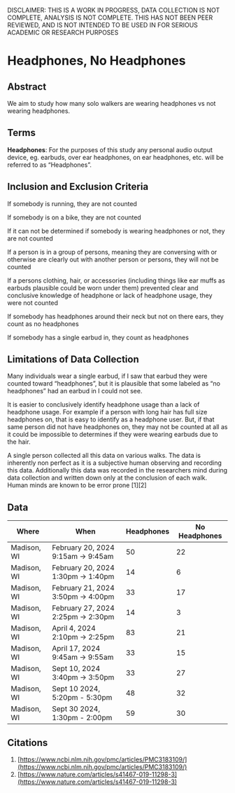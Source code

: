 <span class="disclaimer">DISCLAIMER: THIS IS A WORK IN PROGRESS, DATA COLLECTION IS NOT COMPLETE, ANALYSIS IS NOT COMPLETE. THIS HAS NOT BEEN PEER REVIEWED, AND IS NOT INTENDED TO BE USED IN FOR SERIOUS ACADEMIC OR RESEARCH PURPOSES </span>
# Headphones, No Headphones
## Abstract

We aim to study how many solo walkers are wearing headphones vs not wearing headphones.

## Terms

**Headphones**: For the purposes of this study any personal audio output device, eg. earbuds, over ear headphones, on ear headphones, etc. will be referred to as “Headphones”.

## Inclusion and Exclusion Criteria

If somebody is running, they are not counted

If somebody is on a bike, they are not counted

If it can not be determined if somebody is wearing headphones or not, they are not counted

If a person is in a group of persons, meaning they are conversing with or otherwise are clearly out with another person or persons, they will not be counted

If a persons clothing, hair, or accessories (including things like ear muffs as earbuds plausible could be worn under them) prevented clear and conclusive knowledge of headphone or lack of headphone usage, they were not counted

  

If somebody has headphones around their neck but not on there ears, they count as no headphones

  

If somebody has a single earbud in, they count as headphones

## Limitations of Data Collection

Many individuals wear a single earbud, if I saw that earbud they were counted toward “headphones”, but it is plausible that some labeled as “no headphones” had an earbud in I could not see.

It is easier to conclusively identify headphone usage than a lack of headphone usage. For example if a person with long hair has full size headphones on, that is easy to identify as a headphone user. But, if that same person did not have headphones on, they may not be counted at all as it could be impossible to determines if they were wearing earbuds due to the hair.

A single person collected all this data on various walks. The data is inherently non perfect as it is a subjective human observing and recording this data. Additionally this data was recorded in the researchers mind during data collection and written down only at the conclusion of each walk. Human minds are known to be error prone \[1]\[2]

## Data

| Where       | When                              | Headphones | No Headphones |
| ----------- | --------------------------------- | ---------- | ------------- |
| Madison, WI | February 20, 2024 9:15am → 9:45am | 50         | 22            |
| Madison, WI | February 20, 2024 1:30pm → 1:40pm | 14         | 6             |
| Madison, WI | February 21, 2024 3:50pm → 4:00pm | 33         | 17            |
| Madison, WI | February 27, 2024 2:25pm → 2:30pm | 14         | 3             |
| Madison, WI | April 4, 2024 2:10pm → 2:25pm     | 83         | 21            |
| Madison, WI | April 17, 2024 9:45am → 9:55am    | 33         | 15            |
| Madison, WI | Sept 10, 2024 3:40pm -> 3:50pm    | 33         | 27            |
| Madison, WI | Sept 10 2024, 5:20pm - 5:30pm     | 48         | 32            |
| Madison, WI | Sept 30 2024, 1:30pm - 2:00pm     | 59         | 30            |

## Citations

1. [https://www.ncbi.nlm.nih.gov/pmc/articles/PMC3183109/](https://www.ncbi.nlm.nih.gov/pmc/articles/PMC3183109/)
2. [https://www.nature.com/articles/s41467-019-11298-3](https://www.nature.com/articles/s41467-019-11298-3)


